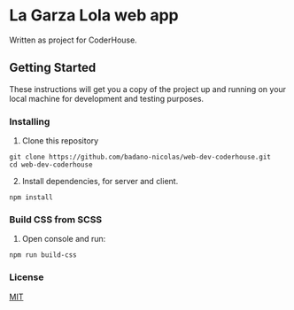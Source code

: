# La Garza Lola web app

Written as project for CoderHouse.

## Getting Started

These instructions will get you a copy of the project up and running on your local machine for development and testing purposes.

### Installing

1. Clone this repository

```
git clone https://github.com/badano-nicolas/web-dev-coderhouse.git
cd web-dev-coderhouse
```

2. Install dependencies, for server and client.

```
npm install
```

### Build CSS from SCSS

1. Open console and run:

```
npm run build-css
```

### License

[MIT](https://choosealicense.com/licenses/mit/)
